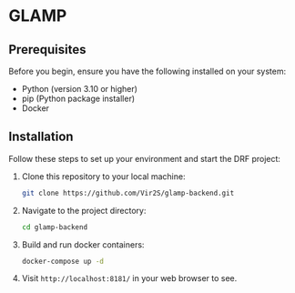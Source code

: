 # GLAMP
## Prerequisites

Before you begin, ensure you have the following installed on your system:

- Python (version 3.10 or higher)
- pip (Python package installer)
- Docker

## Installation

Follow these steps to set up your environment and start the DRF project:

1. Clone this repository to your local machine:

   ```bash
   git clone https://github.com/Vir2S/glamp-backend.git
   ```

2. Navigate to the project directory:

   ```bash
   cd glamp-backend
   ```

3. Build and run docker containers:
   ```bash
   docker-compose up -d
   ```
   
4. Visit `http://localhost:8181/` in your web browser to see.
